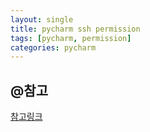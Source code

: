 ```yaml
---
layout: single
title: pycharm ssh permission
tags: [pycharm, permission]
categories: pycharm
---
```



## @참고
[참고링크](https://esmithy.net/2015/05/05/rundebug-as-root-in-pycharm/)